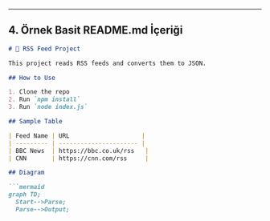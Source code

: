 
---

## 4. Örnek Basit README.md İçeriği

```markdown
# 📡 RSS Feed Project

This project reads RSS feeds and converts them to JSON.

## How to Use

1. Clone the repo  
2. Run `npm install`  
3. Run `node index.js`

## Sample Table

| Feed Name | URL                    |
| --------- | ---------------------- |
| BBC News  | https://bbc.co.uk/rss   |
| CNN       | https://cnn.com/rss     |

## Diagram

```mermaid
graph TD;
  Start-->Parse;
  Parse-->Output;
